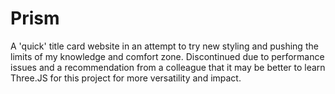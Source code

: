 # Prism
A 'quick' title card website in an attempt to try new styling and pushing the limits of my knowledge and comfort zone. Discontinued due to performance issues and a recommendation from a colleague that it may be better to learn Three.JS for this project for more versatility and impact. 
